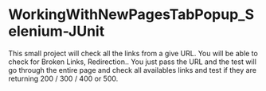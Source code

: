 # WorkingWithNewPagesTabPopup_Selenium-JUnit
This small project will check all the links from a give URL. You will be able to check for Broken Links, Redirection.. You just pass the URL and the test will go through the entire page and check all availables links and test if they are returning 200 / 300 / 400 or 500.

